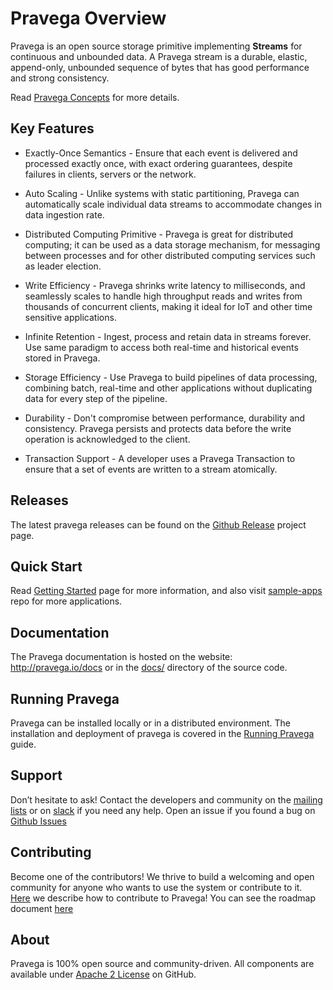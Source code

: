 # Pravega Overview

Pravega is an open source storage primitive implementing **Streams** for continuous and unbounded data. A Pravega stream is a durable, elastic, append-only, unbounded sequence of bytes that has good performance and strong consistency.  

Read [Pravega Concepts](pravega-concepts.md) for more details.

## Key Features 

-   Exactly-Once Semantics - Ensure that each event is delivered and processed exactly once, with exact ordering guarantees, despite failures in clients, servers or the network.

-   Auto Scaling - Unlike systems with static partitioning, Pravega can automatically scale individual data streams to accommodate changes in data ingestion rate.

-   Distributed Computing Primitive - Pravega is great for distributed computing; it can be used as a data storage mechanism, for messaging between processes and for other distributed computing services such as leader election.

-   Write Efficiency - Pravega shrinks write latency to milliseconds, and seamlessly scales to handle high throughput reads and writes from thousands of concurrent clients, making it ideal for IoT and other time sensitive applications.

-   Infinite Retention - Ingest, process and retain data in streams forever. Use same paradigm to access both real-time and historical events stored in Pravega.

-   Storage Efficiency - Use Pravega to build pipelines of data processing, combining batch, real-time and other applications without duplicating data for every step of the pipeline.

-   Durability - Don't compromise between performance, durability and consistency.
    Pravega persists and protects data before the write operation is acknowledged to the client.
    
-   Transaction Support - A developer uses a Pravega Transaction to ensure that a set of events are written to a stream atomically.


## Releases

The latest pravega releases can be found on the [Github Release](https://github.com/pravega/pravega/releases) project page.

## Quick Start

Read [Getting Started](getting-started.md) page for more information, and also visit [sample-apps](https://github.com/pravega/pravega-samples) repo for more applications. 

## Documentation

The Pravega documentation is hosted on the website:
<http://pravega.io/docs> or in the
[docs/](https://github.com/pravega/pravega/tree/master/docs) directory of the
source code.

## Running Pravega

Pravega can be installed locally or in a distributed environment. The installation and deployment of pravega is covered in the [Running Pravega](deployment/deployment.md) guide.

## Support

Don’t hesitate to ask! Contact the developers and community on the [mailing lists](https://groups.google.com/forum/#!forum/pravega-users) or on [slack](https://codecommunity.slack.com/#pravega) if you need any help. 
Open an issue if you found a bug on [Github
Issues](https://github.com/pravega/pravega/issues)

## Contributing

Become one of the contributors! We thrive to build a welcoming and open
community for anyone who wants to use the system or contribute to it.
[Here](contributing.md) we describe how to
contribute to Pravega! You can see the roadmap document [here](roadmap.md)

## About

Pravega is 100% open source and community-driven. All components are available
under [Apache 2 License](https://www.apache.org/licenses/LICENSE-2.0.html) on
GitHub.
